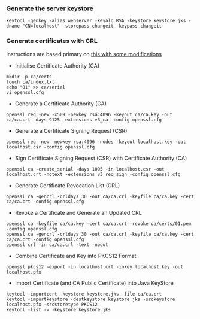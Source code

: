 ### Generate the server keystore

```keytool -genkey -alias webserver -keyalg RSA -keystore keystore.jks -dname "CN=localhost" -storepass changeit -keypass changeit```

### Generate certificates with CRL

Instructions are based primary on [this with some modifications](https://netnix.org/2014/04/06/self-signed-ca-with-crl-for-java-code-signing/)

  * Initialise Certificate Authority (CA)
```
mkdir -p ca/certs
touch ca/index.txt
echo "01" >> ca/serial
vi openssl.cfg
``` 
  * Generate a Certificate Authority (CA)
```
openssl req -new -x509 -newkey rsa:4096 -keyout ca/ca.key -out ca/ca.crt -days 9125 -extensions v3_ca -config openssl.cfg
```
  * Generate a Certificate Signing Request (CSR)
```
openssl req -new -newkey rsa:4096 -nodes -keyout localhost.key -out localhost.csr -config openssl.cfg
```
  * Sign Certificate Signing Request (CSR) with Certificate Authority (CA)
```
openssl ca -create_serial -days 1095 -in localhost.csr -out localhost.crt -notext -extensions v3_req_sign -config openssl.cfg
```
  * Generate Certificate Revocation List (CRL)
```
openssl ca -gencrl -crldays 30 -out ca/ca.crl -keyfile ca/ca.key -cert ca/ca.crt -config openssl.cfg
```
  * Revoke a Certificate and Generate an Updated CRL
```
openssl ca -keyfile ca/ca.key -cert ca/ca.crt -revoke ca/certs/01.pem -config openssl.cfg
openssl ca -gencrl -crldays 30 -out ca/ca.crl -keyfile ca/ca.key -cert ca/ca.crt -config openssl.cfg
openssl crl -in ca/ca.crl -text -noout
```
  * Combine Certificate and Key into PKCS12 Format
```
openssl pkcs12 -export -in localhost.crt -inkey localhost.key -out localhost.pfx
```
  * Import Certificate (and CA Public Certificate) into Java KeyStore
```
keytool -importcert -keystore keystore.jks -file ca/ca.crt
keytool -importkeystore -destkeystore keystore.jks -srckeystore localhost.pfx -srcstoretype PKCS12
keytool -list -v -keystore keystore.jks
```
